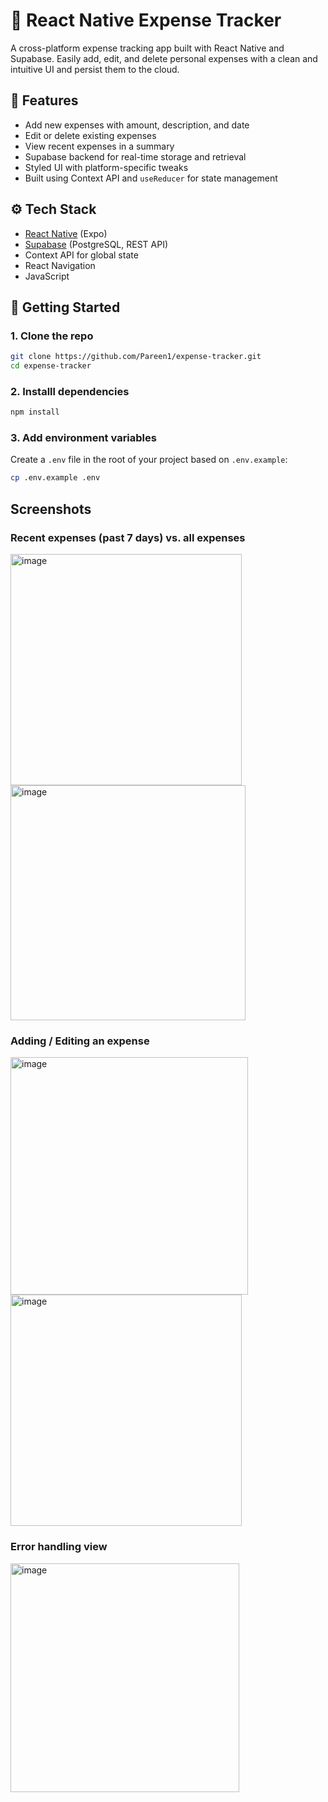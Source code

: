 # 🧾 React Native Expense Tracker

A cross-platform expense tracking app built with React Native and Supabase. Easily add, edit, and delete personal expenses with a clean and intuitive UI and persist them to the cloud.

## 📱 Features

- Add new expenses with amount, description, and date
- Edit or delete existing expenses
- View recent expenses in a summary
- Supabase backend for real-time storage and retrieval
- Styled UI with platform-specific tweaks
- Built using Context API and `useReducer` for state management

## ⚙️ Tech Stack

- [React Native](https://reactnative.dev/) (Expo)
- [Supabase](https://supabase.com/) (PostgreSQL, REST API)
- Context API for global state
- React Navigation
- JavaScript

## 🚀 Getting Started

### 1. Clone the repo

```bash
git clone https://github.com/Pareen1/expense-tracker.git
cd expense-tracker
```

### 2. Installl dependencies

```bash
npm install
```

### 3. Add environment variables

Create a `.env` file in the root of your project based on `.env.example`:

```bash
cp .env.example .env
```

## Screenshots

### Recent expenses (past 7 days) vs. all expenses

<img width="370" alt="image" src="https://github.com/user-attachments/assets/9349531f-36a4-4dce-9220-9a94b534f3c3" />

<img width="376" alt="image" src="https://github.com/user-attachments/assets/69268900-9113-4b82-9488-9186d05a2e15" />

### Adding / Editing an expense

<img width="380" alt="image" src="https://github.com/user-attachments/assets/35c08c96-bf29-4ae7-8dde-7b417d0b9a9d" />

<img width="370" alt="image" src="https://github.com/user-attachments/assets/d6586e55-dcbf-4ae2-95cf-2abaaf105533" />

### Error handling view

<img width="366" alt="image" src="https://github.com/user-attachments/assets/910dff07-1d36-4acf-9acc-2b837e5de613" />
